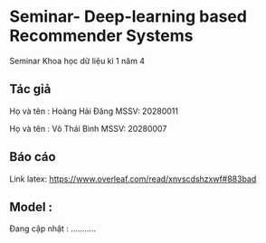 # Seminar- Deep-learning based Recommender Systems 
Seminar Khoa học dữ liệu kì 1 năm 4 
## Tác giả 
Họ và tên : Hoàng Hải Đăng MSSV: 20280011  

Họ và tên : Võ Thái Bình   MSSV: 20280007
## Báo cáo 
Link latex: https://www.overleaf.com/read/xnvscdshzxwf#883bad
## Model : 
Đang cập nhật : ...........
